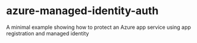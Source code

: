 # azure-managed-identity-auth
A minimal example showing how to protect an Azure app service using app registration and managed identity
